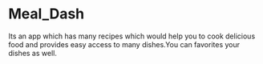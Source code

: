 # Meal_Dash

Its an app which has many recipes which would help you to cook delicious food and provides easy access to many dishes.You can favorites your 
dishes as well.
